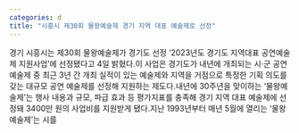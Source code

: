 ```yaml
---
categories: d
title: "시흥시 제30회 물왕예술제 경기 지역 대표 예술제로 선정"
---
```

경기 시흥시는 제30회 물왕예술제가 경기도 선정 ‘2023년도 경기도 지역대표 공연예술제 지원사업’에 선정됐다고 4일 밝혔다.이 사업은 경기도가 내년에 개최되는 시·군 공연예술제 중 최근 3년 간 개최 실적이 있는 예술제와 지역을 거점으로 특정한 기획 의도를 갖는 대규모 공연 예술제를 선정해 지원하는 제도다.내년에 30주년을 맞이하는 ‘물왕예술제’는 행사 내용과 규모, 파급 효과 등 평가지표를 충족해 경기 지역 대표 예술제에 선정돼 3400만 원의 사업비를 지원받게 됐다.지난 1993년부터 매년 5월에 열리는 ‘물왕예술제’는 시를